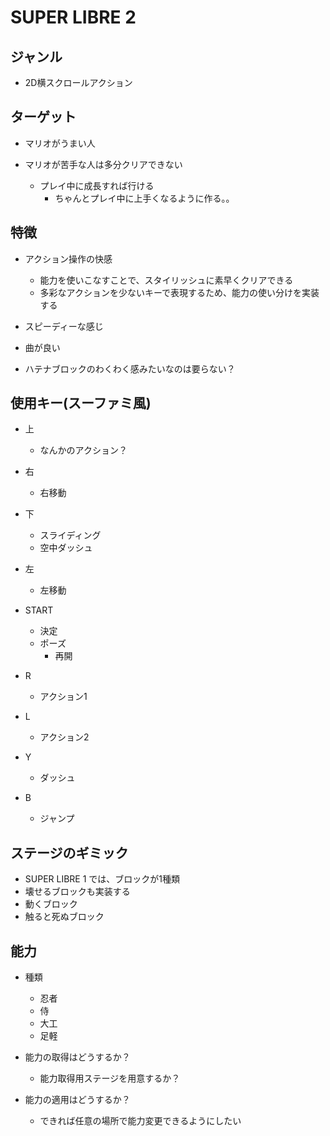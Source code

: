 # SUPER LIBRE 2

## ジャンル
- 2D横スクロールアクション

## ターゲット
- マリオがうまい人

- マリオが苦手な人は多分クリアできない
  - プレイ中に成長すれば行ける
    - ちゃんとプレイ中に上手くなるように作る。。

## 特徴
- アクション操作の快感
  - 能力を使いこなすことで、スタイリッシュに素早くクリアできる
  - 多彩なアクションを少ないキーで表現するため、能力の使い分けを実装する

- スピーディーな感じ

- 曲が良い

- ハテナブロックのわくわく感みたいなのは要らない？

## 使用キー(スーファミ風)
- 上
  - なんかのアクション？
- 右
  - 右移動
- 下
  - スライディング
  - 空中ダッシュ
- 左
  - 左移動

- START
  - 決定
  - ポーズ
    - 再開

- R
  - アクション1
- L
  - アクション2

- Y
  - ダッシュ
- B
  - ジャンプ

## ステージのギミック
- SUPER LIBRE 1 では、ブロックが1種類
- 壊せるブロックも実装する
- 動くブロック
- 触ると死ぬブロック

## 能力
- 種類
  - 忍者
  - 侍
  - 大工
  - 足軽

- 能力の取得はどうするか？
  - 能力取得用ステージを用意するか？

- 能力の適用はどうするか？
  - できれば任意の場所で能力変更できるようにしたい
